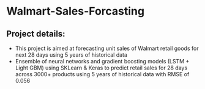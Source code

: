 # Walmart-Sales-Forcasting

## Project details:  
* This project is aimed at forecasting unit sales of Walmart retail goods for next 28 days using 5 years of historical data
* Ensemble of neural networks and gradient boosting models (LSTM + Light GBM) using SKLearn & Keras to predict retail sales for 28 days across 3000+ products using 5 years of historical data with RMSE of 0.056
